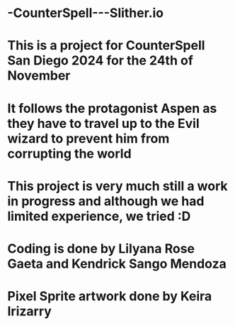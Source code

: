 # -CounterSpell---Slither.io

# This is a project for CounterSpell San Diego 2024 for the 24th of November
# It follows the protagonist Aspen as they have to travel up to the Evil wizard to prevent him from corrupting the world
# This project is very much still a work in progress and although we had limited experience, we tried :D
# Coding is done by Lilyana Rose Gaeta and Kendrick Sango Mendoza
# Pixel Sprite artwork done by Keira Irizarry
